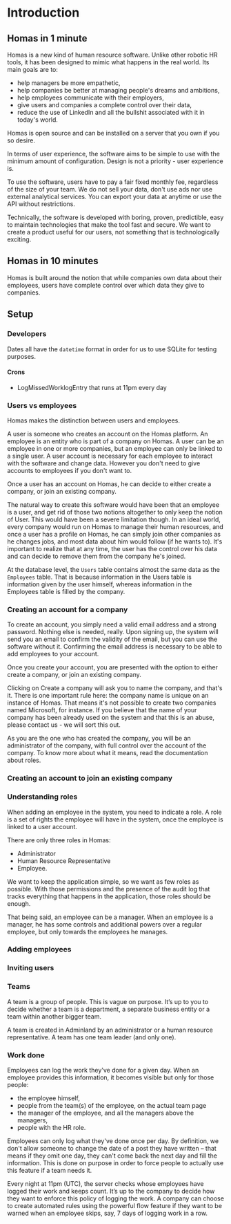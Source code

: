 # Introduction

## Homas in 1 minute

Homas is a new kind of human resource software. Unlike other robotic HR tools, it has been designed to mimic what happens in the real world. Its main goals are to:
- help managers be more empathetic,
- help companies be better at managing people's dreams and ambitions,
- help employees communicate with their employers,
- give users and companies a complete control over their data,
- reduce the use of LinkedIn and all the bullshit associated with it in today's world.

Homas is open source and can be installed on a server that you own if you so desire.

In terms of user experience, the software aims to be simple to use with the minimum amount of configuration. Design is not a priority - user experience is.

To use the software, users have to pay a fair fixed monthly fee, regardless of the size of your team. We do not sell your data, don't use ads nor use external analytical services. You can export your data at anytime or use the API without restrictions.

Technically, the software is developed with boring, proven, predictible, easy to maintain technologies that make the tool fast and secure. We want to create a product useful for our users, not something that is technologically exciting.

## Homas in 10 minutes

Homas is built around the notion that while companies own data about their employees, users have complete control over which data they give to companies.

## Setup

### Developers

Dates all have the `datetime` format in order for us to use SQLite for testing purposes.

#### Crons

* LogMissedWorklogEntry that runs at 11pm every day

### Users vs employees

Homas makes the distinction between users and employees.

A user is someone who creates an account on the Homas platform. An employee is an entity who is part of a company on Homas. A user can be an employee in one or more companies, but an employee can only be linked to a single user. A user account is necessary for each employee to interact with the software and change data. However you don't need to give accounts to employees if you don't want to.

Once a user has an account on Homas, he can decide to either create a company, or join an existing company.

The natural way to create this software would have been that an employee is a user, and get rid of those two notions altogether to only keep the notion of User. This would have been a severe limitation though. In an ideal world, every company would run on Homas to manage their human resources, and once a user has a profile on Homas, he can simply join other companies as he changes jobs, and most data about him would follow (if he wants to). It's important to realize that at any time, the user has the control over his data and can decide to remove them from the company he's joined.

At the database level, the <code>Users</code> table contains almost the same data as the <code>Employees</code> table. That is because information in the Users table is information given by the user himself, whereas information in the Employees table is filled by the company.

### Creating an account for a company

To create an account, you simply need a valid email address and a strong password. Nothing else is needed, really. Upon signing up, the system will send you an email to confirm the validity of the email, but you can use the software without it. Confirming the email address is necessary to be able to add employees to your account.

Once you create your account, you are presented with the option to either create a company, or join an existing company.

Clicking on Create a company will ask you to name the company, and that's it. There is one important rule here: the company name is unique on an instance of Homas. That means it's not possible to create two companies named Microsoft, for instance. If you believe that the name of your company has been already used on the system and that this is an abuse, please contact us - we will sort this out.

As you are the one who has created the company, you will be an administrator of the company, with full control over the account of the company. To know more about what it means, read the documentation about roles.

### Creating an account to join an existing company

### Understanding roles

When adding an employee in the system, you need to indicate a role. A role is a set of rights the employee will have in the system, once the employee is linked to a user account.

There are only three roles in Homas:
- Administrator
- Human Resource Representative
- Employee.

We want to keep the application simple, so we want as few roles as possible. With those permissions and the presence of the audit log that tracks everything that happens in the application, those roles should be enough.

That being said, an employee can be a manager. When an employee is a manager, he has some controls and additional powers over a regular employee, but only towards the employees he manages.

### Adding employees

### Inviting users

### Teams

A team is a group of people. This is vague on purpose. It’s up to you to decide whether a team is a department, a separate business entity or a team within another bigger team.

A team is created in Adminland by an administrator or a human resource representative. A team has one team leader (and only one).

### Work done

Employees can log the work they've done for a given day. When an employee provides this information, it becomes visible but only for those people:
- the employee himself,
- people from the team(s) of the employee, on the actual team page
- the manager of the employee, and all the managers above the managers,
- people with the HR role.

Employees can only log what they've done once per day. By definition, we don't allow someone to change the date of a post they have written – that means if they omit one day, they can't come back the next day and fill the information. This is done on purpose in order to force people to actually use this feature if a team needs it.

Every night at 11pm (UTC), the server checks whose employees have logged their work and keeps count. It’s up to the company to decide how they want to enforce this policy of logging the work. A company can choose to create automated rules using the powerful flow feature if they want to be warned when an employee skips, say, 7 days of logging work in a row.